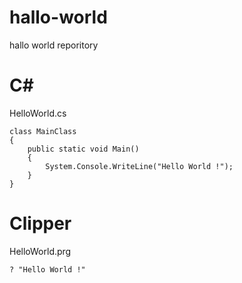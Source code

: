 # hallo-world

hallo world reporitory

# C#
HelloWorld.cs

    class MainClass
    {
        public static void Main()
        {
            System.Console.WriteLine("Hello World !");
        }
    }

# Clipper
HelloWorld.prg

    ? "Hello World !"
